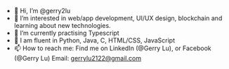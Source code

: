 - 👋 Hi, I’m @gerry2lu
- 👀 I’m interested in web/app development, UI/UX design, blockchain and learning about new technologies.
- 🌱 I’m currently practising Typescript
- 🧠 I am fluent in Python, Java, C, HTML/CSS, JavaScript
- 📫 How to reach me: Find me on LinkedIn (@Gerry Lu), or Facebook (@Gerry Lu)
Email: gerrylu2122@gmail.com


